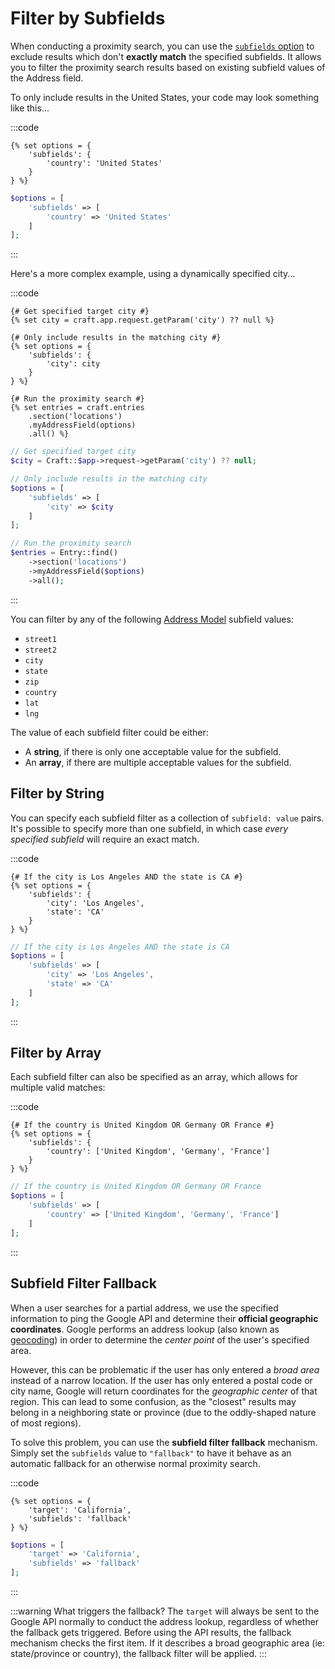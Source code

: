 # Filter by Subfields

When conducting a proximity search, you can use the [`subfields` option](/proximity-search/options/#subfields) to exclude results which don't **exactly match** the specified subfields. It allows you to filter the proximity search results based on existing subfield values of the Address field.

To only include results in the United States, your code may look something like this...

:::code
```twig
{% set options = {
    'subfields': {
        'country': 'United States'
    }
} %}
```
```php
$options = [
    'subfields' => [
        'country' => 'United States'
    ]
];
```
:::

Here's a more complex example, using a dynamically specified city...

:::code
```twig
{# Get specified target city #}
{% set city = craft.app.request.getParam('city') ?? null %}

{# Only include results in the matching city #}
{% set options = {
    'subfields': {
        'city': city
    }
} %}

{# Run the proximity search #}
{% set entries = craft.entries
    .section('locations')
    .myAddressField(options)
    .all() %}
```
```php
// Get specified target city
$city = Craft::$app->request->getParam('city') ?? null;

// Only include results in the matching city
$options = [
    'subfields' => [
        'city' => $city
    ]
];

// Run the proximity search
$entries = Entry::find()
    ->section('locations')
    ->myAddressField($options)
    ->all();
```
:::

You can filter by any of the following [Address Model](/models/address-model/) subfield values:

- `street1`
- `street2`
- `city`
- `state`
- `zip`
- `country`
- `lat`
- `lng`

The value of each subfield filter could be either:

- A **string**, if there is only one acceptable value for the subfield.
- An **array**, if there are multiple acceptable values for the subfield.

## Filter by String

You can specify each subfield filter as a collection of `subfield: value` pairs. It's possible to specify more than one subfield, in which case _every specified subfield_ will require an exact match.

:::code
```twig
{# If the city is Los Angeles AND the state is CA #}
{% set options = {
    'subfields': {
        'city': 'Los Angeles',
        'state': 'CA'
    }
} %}
```
```php
// If the city is Los Angeles AND the state is CA
$options = [
    'subfields' => [
        'city' => 'Los Angeles',
        'state' => 'CA'
    ]
];
```
:::

## Filter by Array

Each subfield filter can also be specified as an array, which allows for multiple valid matches:

:::code
```twig
{# If the country is United Kingdom OR Germany OR France #}
{% set options = {
    'subfields': {
        'country': ['United Kingdom', 'Germany', 'France']
    }
} %}
```
```php
// If the country is United Kingdom OR Germany OR France
$options = [
    'subfields' => [
        'country' => ['United Kingdom', 'Germany', 'France']
    ]
];
```
:::

## Subfield Filter Fallback

When a user searches for a partial address, we use the specified information to ping the Google API and determine their **official geographic coordinates**. Google performs an address lookup (also known as [geocoding](/geocoding/)) in order to determine the _center point_ of the user's specified area.

However, this can be problematic if the user has only entered a _broad area_ instead of a narrow location. If the user has only entered a postal code or city name, Google will return coordinates for the _geographic center_ of that region. This can lead to some confusion, as the "closest" results may belong in a neighboring state or province (due to the oddly-shaped nature of most regions).

To solve this problem, you can use the **subfield filter fallback** mechanism. Simply set the `subfields` value to `"fallback"` to have it behave as an automatic fallback for an otherwise normal proximity search.

:::code
```twig
{% set options = {
    'target': 'California',
    'subfields': 'fallback'
} %}
```
```php
$options = [
    'target' => 'California',
    'subfields' => 'fallback'
];
```
:::

:::warning What triggers the fallback?
The `target` will always be sent to the Google API normally to conduct the address lookup, regardless of whether the fallback gets triggered. Before using the API results, the fallback mechanism checks the first item. If it describes a broad geographic area (ie: state/province or country), the fallback filter will be applied.
:::
